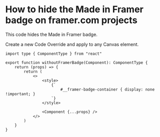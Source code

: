 # How to hide the Made in Framer badge on framer.com projects

This code hides the Made in Framer badge.

Create a new Code Override and apply to any Canvas element.

```tsx
import type { ComponentType } from "react"

export function withoutFramerBadge(Component): ComponentType {
    return (props) => {
        return (
            <>
                <style>
                    {`
                        #__framer-badge-container { display: none !important; }
                    `}
                </style>

                <Component {...props} />
            </>
        )
    }
}
```
